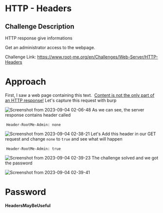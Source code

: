 # HTTP - Headers

## Challenge Description

HTTP response give informations

Get an administrator access to the webpage.

Challenge Link: https://www.root-me.org/en/Challenges/Web-Server/HTTP-Headers

# Approach

First, I saw a web page containing this text.  <u>Content is not the only part of an HTTP response!</u> Let's capture this request with burp

![Screenshot from 2023-09-04 02-06-48](https://github.com/MohammedHawary/Web-Penetration/assets/94152045/94c74640-e87b-4f95-a669-ee910e45edb0)
As we can see, the server response contains header called

 `Header-RootMe-Admin: none`

![Screenshot from 2023-09-04 02-38-21](https://github.com/MohammedHawary/Web-Penetration/assets/94152045/0e5e2f80-2c8a-4427-9787-8182477ac000)
Let's Add this header in our GET request and change `none` to `true` and see what will happen

 `Header-RootMe-Admin: true`

![Screenshot from 2023-09-04 02-39-23](https://github.com/MohammedHawary/Web-Penetration/assets/94152045/cf5942eb-7194-4f53-81e9-2b55fa5fde0c)
The challenge solved and we got the password

![Screenshot from 2023-09-04 02-39-41](https://github.com/MohammedHawary/Web-Penetration/assets/94152045/f19d820b-250f-4601-af62-f3cf333511be)

# Password

**HeadersMayBeUseful**
